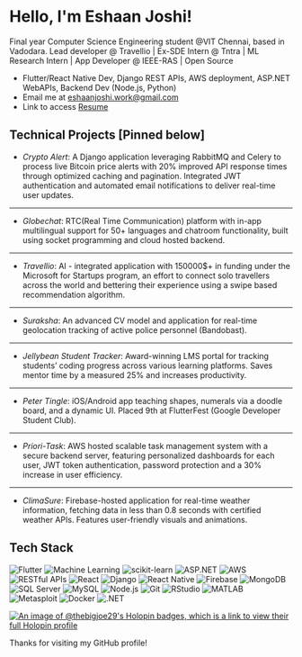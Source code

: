 #  Hello, I'm Eshaan Joshi!
Final year Computer Science Engineering student @VIT Chennai, based in Vadodara. Lead developer @ Travellio | Ex-SDE Intern @ Tntra | ML Research Intern | App Developer @ IEEE-RAS | Open Source

-  Flutter/React Native Dev, Django REST APIs, AWS deployment, ASP.NET WebAPIs, Backend Dev (Node.js, Python)
-  Email me at eshaanjoshi.work@gmail.com
-  Link to access [Resume](https://drive.google.com/file/d/1yDM-WLd3ynQUYep8bquJB5AAKBCi6t-q/view?usp=sharing)

##  Technical Projects [Pinned below]
- *Crypto Alert*:  A Django application leveraging RabbitMQ and Celery to process live Bitcoin price alerts with 20%
improved API response times through optimized caching and pagination. Integrated JWT authentication and automated
email notifications to deliver real-time user updates.
---
- *Globechat*: RTC(Real Time Communication) platform with in-app multilingual support for 50+ languages and
chatroom functionality, built using socket programming and cloud hosted backend.
---
- *Travellio*:  AI - integrated application with 150000$+ in funding under the Microsoft for Startups
program, an effort to connect solo travellers across the world and bettering their experience using a swipe based
recommendation algorithm.
---
- *Suraksha*: An advanced CV model and application for real-time geolocation tracking of active police personnel (Bandobast).
---
- *Jellybean Student Tracker*: Award-winning LMS portal for tracking students’ coding progress across various
learning platforms. Saves mentor time by a measured 25% and increases productivity.
---
- *Peter Tingle*: iOS/Android app teaching shapes, numerals via a doodle board, and a dynamic
UI. Placed 9th at FlutterFest (Google Developer Student Club).
---
- *Priori-Task*: AWS hosted scalable task management system with a secure backend server, featuring personalized
dashboards for each user, JWT token authentication, password protection and a 30% increase in user efficiency.
---
- *ClimaSure*: Firebase-hosted application for real-time weather information, fetching
data in less than 0.8 seconds with certified weather APIs. Features user-friendly visuals and animations.
##  Tech Stack
![Flutter](https://img.shields.io/badge/-Flutter-02569B?logo=flutter&logoColor=white&style=flat)
![Machine Learning](https://img.shields.io/badge/-Machine%20Learning-FF6F61?style=flat)
![scikit-learn](https://img.shields.io/badge/-scikit--learn-F7931E?style=flat)
![ASP.NET](https://img.shields.io/badge/-ASP.NET-5C2D91?logo=dot-net&logoColor=white&style=flat)
![AWS](https://img.shields.io/badge/-AWS-232F3E?logo=amazon-aws&logoColor=white&style=flat)
![RESTful APIs](https://img.shields.io/badge/-RESTful%20APIs-61DAFB?style=flat)
![React](https://img.shields.io/badge/-React-61DAFB?logo=react&logoColor=black&style=flat)
![Django](https://img.shields.io/badge/django-3.2%2B-brightgreen)
![React Native](https://img.shields.io/badge/-React%20Native-61DAFB?style=flat)
![Firebase](https://img.shields.io/badge/-Firebase-FFCA28?logo=firebase&logoColor=black&style=flat)
![MongoDB](https://img.shields.io/badge/-MongoDB-47A248?logo=mongodb&logoColor=white&style=flat)
![SQL Server](https://img.shields.io/badge/-SQL%20Server-CC2927?logo=microsoft-sql-server&logoColor=white&style=flat)
![MySQL](https://img.shields.io/badge/-MySQL-4479A1?logo=mysql&logoColor=white&style=flat)
![Node.js](https://img.shields.io/badge/-Node.js-339933?logo=node.js&logoColor=white&style=flat)
![Git](https://img.shields.io/badge/-Git-F05032?logo=git&logoColor=white&style=flat)
![RStudio](https://img.shields.io/badge/-RStudio-75AADB?logo=rstudio&logoColor=white&style=flat)
![MATLAB](https://img.shields.io/badge/-MATLAB-0076A8?logo=mathworks&logoColor=white&style=flat)
![Metasploit](https://img.shields.io/badge/-Metasploit-E65950?logo=metasploit&logoColor=white&style=flat)
![Docker](https://img.shields.io/badge/-Docker-2496ED?logo=docker&logoColor=white&style=flat)
![.NET](https://img.shields.io/badge/-.NET-512BD4?logo=dot-net&logoColor=white&style=flat)


[![An image of @thebigjoe29's Holopin badges, which is a link to view their full Holopin profile](https://holopin.me/thebigjoe29)](https://holopin.io/@thebigjoe29)




Thanks for visiting my GitHub profile! 

